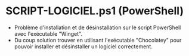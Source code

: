 # SCRIPT-LOGICIEL.ps1 (PowerShell)

- Problème d'installation et de désinstallation sur le script PowerShell avec l'exécutable "Winget".
- Du coup solution trouver en utilisant l'exécutable "Chocolatey" pour pouvoir installer et désinstaller un logiciel correctement.
